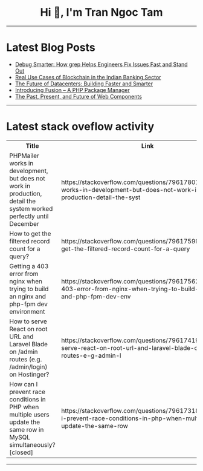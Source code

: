 <h1 align="center">Hi 👋, I'm Tran Ngoc Tam</h1>

---

# Latest Blog Posts 
<!-- BLOG-POST-LIST:START -->
- [Debug Smarter: How grep Helps Engineers Fix Issues Fast and Stand Out](https://dev.to/dtemi/debug-smarter-how-grep-helps-engineers-fix-issues-fast-and-stand-out-2f6i)
- [Real Use Cases of Blockchain in the Indian Banking Sector](https://dev.to/bridgegroupsolutions/real-use-cases-of-blockchain-in-the-indian-banking-sector-ah4)
- [The Future of Datacenters: Building Faster and Smarter](https://dev.to/jetthoughts/the-future-of-datacenters-building-faster-and-smarter-4b8k)
- [Introducing Fusion – A PHP Package Manager](https://dev.to/retlim/introducing-fusion-a-php-package-manager-3cj2)
- [The Past, Present, and Future of Web Components](https://dev.to/besworks/the-past-present-and-future-of-web-components-2g43)
<!-- BLOG-POST-LIST:END -->

---

# Latest stack oveflow activity
<table>
  <tr><th>Title</th><th>Link</th></tr>
  <!-- STACKOVERFLOW:START --><tr><td>PHPMailer works in development, but does not work in production, detail the system worked perfectly until December</td><td>https://stackoverflow.com/questions/79617801/phpmailer-works-in-development-but-does-not-work-in-production-detail-the-syst</td></tr><tr><td>How to get the filtered record count for a query?</td><td>https://stackoverflow.com/questions/79617599/how-to-get-the-filtered-record-count-for-a-query</td></tr><tr><td>Getting a 403 error from nginx when trying to build an nginx and php-fpm dev environment</td><td>https://stackoverflow.com/questions/79617562/getting-a-403-error-from-nginx-when-trying-to-build-an-nginx-and-php-fpm-dev-env</td></tr><tr><td>How to serve React on root URL and Laravel Blade on /admin routes &lpar;e.g. /admin/login&rpar; on Hostinger?</td><td>https://stackoverflow.com/questions/79617419/how-to-serve-react-on-root-url-and-laravel-blade-on-admin-routes-e-g-admin-l</td></tr><tr><td>How can I prevent race conditions in PHP when multiple users update the same row in MySQL simultaneously? [closed]</td><td>https://stackoverflow.com/questions/79617318/how-can-i-prevent-race-conditions-in-php-when-multiple-users-update-the-same-row</td></tr><!-- STACKOVERFLOW:END -->
</table>

---



